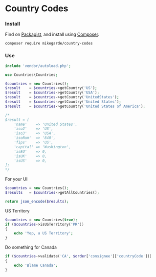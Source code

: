 # Country Codes

### Install

Find on [Packagist](https://packagist.org/packages/mikegarde/country-codes),
and install using [Composer](http://getcomposer.org).

```shell
composer require mikegarde/country-codes
```

### Use

```php
include 'vendor/autoload.php';

use Countries\Countries;

$countries = new Countries();
$result    = $countries->getCountry('US');
$result    = $countries->getCountry('USA');
$result    = $countries->getCountry('UnitedStates');
$result    = $countries->getCountry('United States');
$result    = $countries->getCountry('United States of America');

/*
$result = [
    'name'    => 'United States',
    'iso2'    => 'US',
    'iso3'    => 'USA',
    'isoNum'  => '840',
    'fips'    => 'US',
    'capital' => 'Washington',
    'isEU'    => 0,
    'isUK'    => 0,
    'isUS'    => 0,
];
*/
```

For your UI

```php
$countries = new Countries();
$results   = $countries->getAllCountries();

return json_encode($results);
```

US Territory

```php
$countries = new Countries(true);
if ($countries->isUSTerritory('PR'))
{
    echo 'Yep, a US Territory';
}
```

Do something for Canada

```php
if ($countries->validate('CA', $order['consignee']['countryCode']))
{
    echo 'Blame Canada';
}
```